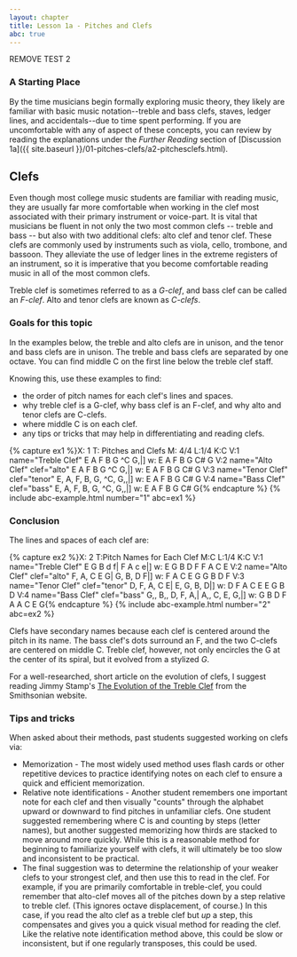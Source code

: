 ```yaml
---
layout: chapter
title: Lesson 1a - Pitches and Clefs
abc: true
---
```


REMOVE TEST 2

### A Starting Place

By the time musicians begin formally exploring music theory, they likely are familiar with basic music notation--treble and bass clefs, staves, ledger lines, and accidentals--due to time spent performing. If you are uncomfortable with any of aspect of these concepts, you can review by reading the explanations under the *Further Reading* section of [Discussion 1a]({{ site.baseurl }}/01-pitches-clefs/a2-pitchesclefs.html). 

## Clefs

Even though most college music students are familiar with reading music, they are usually far more comfortable when working in the clef most associated with their primary instrument or voice-part. It is vital that musicians be fluent in not only the two most common clefs -- treble and bass -- but also with two additional clefs: alto clef and tenor clef. These clefs are commonly used by instruments such as viola, cello, trombone, and bassoon. They alleviate the use of ledger lines in the extreme registers of an instrument, so it is imperative that you become comfortable reading music in all of the most common clefs.

Treble clef is sometimes referred to as a *G-clef*, and bass clef can be called an *F-clef*.
Alto and tenor clefs are known as *C-clefs*. 

### Goals for this topic

In the examples below, the treble and alto clefs are in unison, and the tenor and bass clefs are in unison. The treble and bass clefs are separated by one octave. You can find middle C on the first line below the treble clef staff.

Knowing this, use these examples to find:
- the order of pitch names for each clef's lines and spaces.
- why treble clef is a G-clef, why bass clef is an F-clef, and why alto and tenor clefs are C-clefs.
- where middle C is on each clef.
- any tips or tricks that may help in differentiating and reading clefs.

{% capture ex1 %}X: 1
T: Pitches and Clefs
M: 4/4
L:1/4
K:C
V:1 name="Treble Clef"
E A F B G ^C G,|]
w: E A F B G C# G
V:2 name="Alto Clef" clef="alto"
E A F B G ^C G,|]
w: E A F B G C# G
V:3 name="Tenor Clef" clef="tenor"
E, A, F, B, G, ^C, G,,|]
w: E A F B G C# G
V:4 name="Bass Clef" clef="bass"
E, A, F, B, G, ^C, G,,|]
w: E A F B G C# G{% endcapture %}
{% include abc-example.html number="1" abc=ex1 %}

### Conclusion

The lines and spaces of each clef are:

{% capture ex2 %}X: 2
T:Pitch Names for Each Clef
M:C
L:1/4
K:C
V:1 name="Treble Clef"
E G B d f| F A c e|]
w: E G B D F F A C E
V:2 name="Alto Clef" clef="alto"
F, A, C E G| G, B, D F|]
w: F A C E G G B D F
V:3 name="Tenor Clef" clef="tenor"
D, F, A, C E| E, G, B, D|]
w: D F A C E E G B D
V:4 name="Bass Clef" clef="bass"
G,, B,, D, F, A,| A,, C, E, G,|]
w: G B D F A A C E G{% endcapture %}
{% include abc-example.html number="2" abc=ex2 %}

Clefs have secondary names because each clef is centered around the pitch in its name. The bass clef's dots surround an F, and the two C-clefs are centered on middle C. Treble clef, however, not only encircles the G at the center of its spiral, but it evolved from a stylized *G*.

For a well-researched, short article on the evolution of clefs, I suggest reading Jimmy Stamp's [The Evolution of the Treble Clef](http://www.smithsonianmag.com/arts-culture/the-evolution-of-the-treble-clef-87122373/) from the Smithsonian website.

### Tips and tricks

When asked about their methods, past students suggested working on clefs via:
- Memorization - The most widely used method uses flash cards or other repetitive devices to practice identifying notes on each clef to ensure a quick and efficient memorization.
- Relative note identifications - Another student remembers one important note for each clef and then visually "counts" through the alphabet upward or downward to find pitches in unfamiliar clefs. One student suggested remembering where C is and counting by steps (letter names), but another suggested memorizing how thirds are stacked to move around more quickly. While this is a reasonable method for beginning to familiarize yourself with clefs, it will ultimately be too slow and inconsistent to be practical.
- The final suggestion was to determine the relationship of your weaker clefs to your strongest clef, and then use this to read in the clef. For example, if you are primarily comfortable in treble-clef, you could remember that alto-clef moves all of the pitches down by a step relative to treble clef. (This ignores octave displacement, of course.) In this case, if you read the alto clef as a treble clef but *up* a step, this compensates and gives you a quick visual method for reading the clef. Like the relative note identification method above, this could be slow or inconsistent, but if one regularly transposes, this could be used.